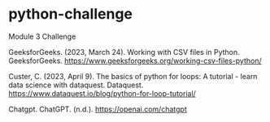 # python-challenge
Module 3 Challenge 


GeeksforGeeks. (2023, March 24). Working with CSV files in Python. GeeksforGeeks. https://www.geeksforgeeks.org/working-csv-files-python/ 

Custer, C. (2023, April 9). The basics of python for loops: A tutorial - learn data science with dataquest. Dataquest. https://www.dataquest.io/blog/python-for-loop-tutorial/ 

Chatgpt. ChatGPT. (n.d.). https://openai.com/chatgpt 

